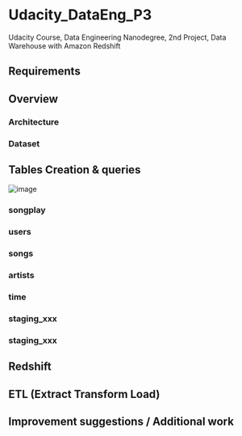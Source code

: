 # Udacity_DataEng_P3
Udacity Course, Data Engineering Nanodegree, 2nd Project, Data Warehouse with Amazon Redshift

## Requirements

## Overview

### Architecture

### Dataset

## Tables Creation & queries

![image](https://user-images.githubusercontent.com/32632731/142909873-78d3c213-c4b4-4b67-a788-6fc1814a15f8.png)

### songplay

### users

### songs

### artists

### time

### staging_xxx

### staging_xxx

## Redshift

## ETL (Extract Transform Load)


## Improvement suggestions / Additional work


